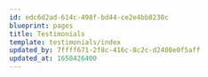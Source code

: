 ```yaml
---
id: edc6d2ad-614c-498f-bd44-ce2e4bb8230c
blueprint: pages
title: Testimonials
template: testimonials/index
updated_by: 7ffff671-2f8c-416c-8c2c-d2408e0f5aff
updated_at: 1658426400
---
```

